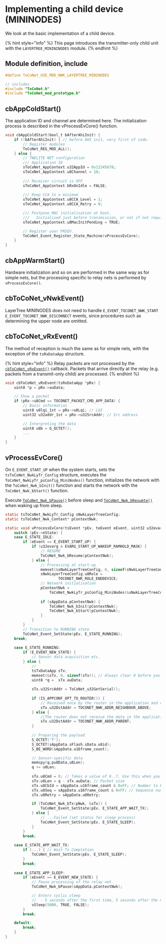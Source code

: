 # Implementing a child device (MININODES)

We look at the basic implementation of a child device.

{% hint style="info" %}
This page introduces the transmitter-only child unit with the `LAYERTREE_MINININODES` module.
{% endhint %}

## Module definition, include

```c
#define ToCoNet_USE_MOD_NWK_LAYERTREE_MININODES

// includes
#include "ToCoNet.h"
#include "ToCoNet_mod_prototype.h"
```

## cbAppColdStart()

The application ID and channel are determined here. The initialization process is described in the vProcessEvCore() function.

```c
void cbAppColdStart(bool_t bAfterAhiInit) {
	if (!bAfterAhiInit) { // before AHI init, very first of code.
		// Register modules
		ToCoNet_REG_MOD_ALL();
	} else {
		// TWELITE NET configuration
		/// Application ID
		sToCoNet_AppContext.u32AppId = 0x12345678;
		sToCoNet_AppContext.u8Channel = 18;
		
		/// Receiver circuit is OFF
		sToCoNet_AppContext.bRxOnIdle = FALSE;
		
		/// Keep CCA to a minimum
		sToCoNet_AppContext.u8CCA_Level = 1;
		sToCoNet_AppContext.u8CCA_Retry = 0;

		/// Postpone MAC initialisation at boot.
		///   Initialised just before transmission, or not if not required.
		sToCoNet_AppContext.u8MacInitPending = TRUE;

		// Register user PRSEV.
		ToCoNet_Event_Register_State_Machine(vProcessEvCore);
	}
}
```

## cbAppWarmStart()

Hardware initialization and so on are performed in the same way as for simple nets, but the processing specific to relay nets is performed by `vProcessEvCore()`.

## cbToCoNet_vNwkEvent()

 LayerTree MININODES does not need to handle `E_EVENT_TOCONET_NWK_START` `E_EVENT_TOCONET_NWK_DISCONNECT` events, since procedures such as determining the upper node are omitted.

## cbToCoNet_vRxEvent()

The method of reception is much the same as for simple nets, with the exception of the `tsRxDataApp` structure.

{% hint style="info" %}
Relay packets are not processed by the [`cbToCoNet_vRxEvent()`](../../../twelite-net-api-rifurensu/krubakku/cbtoconet_vrxevent.md) callback. Packets that arrive directly at the relay (e.g. packets from a transmit-only child) are processed.
{% endhint %}

```c
void cbToCoNet_vRxEvent(tsRxDataApp *pRx) {
	uint8 *p = pRx->auData;

	// Show a packet
	if (pRx->u8Cmd == TOCONET_PACKET_CMD_APP_DATA) {
		// Basic information
		uint8 u8lqi_1st = pRx->u8Lqi; // LQI
		uint32 u32addr_1st = pRx->u32SrcAddr; // Src address

		// Interpreting the data
		uint8 u8b = G_OCTET();
		...
	}
}
```

## vProcessEvCore()

On `E_EVENT_START_UP` when the system starts, sets the `tsToCoNet_NwkLyTr_Config` structure, executes the `ToCoNet_NwkLyTr_psConfig_MiniNodes()` function, initializes the network with the `ToCoNet_Nwk_bInit()` function and starts the network with the `ToCoNet_Nwk_bStart()` function. 

Execute [`ToCoNet_Nwk_bPause()`](../../../twelite-net-api-rifurensu/netto-api/functions/toconet_nwk_bpause.md) before sleep and [`ToCoNet_Nwk_bResumte()`](../../../twelite-net-api-rifurensu/netto-api/functions/toconet_nwk_bresume.md) when waking up from sleep.

```c
static tsToCoNet_NwkLyTr_Config sNwkLayerTreeConfig;
static tsToCoNet_Nwk_Context* pContextNwk;

static void vProcessEvCore(tsEvent *pEv, teEvent eEvent, uint32 u32evarg) {
	switch (pEv->eState) {
	case E_STATE_IDLE:
		if (eEvent == E_EVENT_START_UP) {
			if (u32evarg & EVARG_START_UP_WAKEUP_RAMHOLD_MASK) {
				// RESUME
				ToCoNet_Nwk_bResume(pContextNwk);
			} else {
				// Processing at start-up
				memset(&sNwkLayerTreeConfig, 0, sizeof(sNwkLayerTreeConfig));
				sNwkLayerTreeConfig.u8Role = 
						TOCONET_NWK_ROLE_ENDDEVICE;
				// Network initialisation
				pContextNwk = 
					ToCoNet_NwkLyTr_psConfig_MiniNodes(&sNwkLayerTreeConfig);
	
				if (sAppData.pContextNwk) {
					ToCoNet_Nwk_bInit(pContextNwk);
					ToCoNet_Nwk_bStart(pContextNwk);
				}
			}
		}
		// Transition to RUNNING state
		ToCoNet_Event_SetState(pEv, E_STATE_RUNNING);
	break;
	
	case E_STATE_RUNNING:
		if (E_EVENT_NEW_STATE) {
			// Sensor data acquisition etc.
		} else {
			// 
			tsTxDataApp sTx;
			memset(&sTx, 0, sizeof(sTx)); // Always clear 0 before you use it!
			uint8 *q =  sTx.auData;
		
			sTx.u32SrcAddr = ToCoNet_u32GetSerial();
		
			if (IS_APPCONF_OPT_TO_ROUTER()) {
				// Received once by the router in the application and redelivered from the router to the parent unit
				sTx.u32DstAddr = TOCONET_NWK_ADDR_NEIGHBOUR_ABOVE;
			} else {
				//The router does not receive the data in the application, but simply relays it
				sTx.u32DstAddr = TOCONET_NWK_ADDR_PARENT;
			}
		
			// Preparing the payload
			S_OCTET('T');
			S_OCTET(sAppData.sFlash.sData.u8id);
			S_BE_WORD(sAppData.u16frame_count);		

			// Sensor-specific data
			memcpy(q,pu8Data,u8Len);
			q += u8Len;
		
			sTx.u8Cmd = 0; // Takes a value of 0..7. Use this when you want to separate packet types.
			sTx.u8Len = q - sTx.auData; // Packet size
			sTx.u8CbId = sAppData.u16frame_count & 0xFF; // Number to be notified by TxEvent, not to the destination
			sTx.u8Seq = sAppData.u16frame_count & 0xFF; // Sequence number (to be notified to destination)
			sTx.u8Retry = sAppData.u8Retry;

			if (ToCoNet_Nwk_bTx(pNwk, &sTx)) {
				ToCoNet_Event_SetState(pEv, E_STATE_APP_WAIT_TX);
			} else {
				// ...Failed (set status for sleep process)
				ToCoNet_Event_SetState(pEv, E_STATE_SLEEP);
			}
		}
		break;
		
	case E_STATE_APP_WAIT_TX:
		if (...) { // Wait Tx Completion
			ToCoNet_Event_SetState(pEv, E_STATE_SLEEP);
		}
		break;
	
	case E_STATE_APP_SLEEP:
		if (eEvent == E_EVENT_NEW_STATE) {
			// Pause processing of the relay net.
			ToCoNet_Nwk_bPause(sAppData.pContextNwk);

			// Enters cyclic sleep
			//  - 5 seconds after the first time, 5 seconds after the next time, based on the return to sleep
			vSleep(5000, TRUE, FALSE);
		}
		break;

	default:
		break;
	}
}

```

